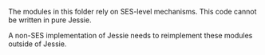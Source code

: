 The modules in this folder rely on SES-level mechanisms.  This code cannot be
written in pure Jessie.

A non-SES implementation of Jessie needs to reimplement these modules outside of
Jessie.

